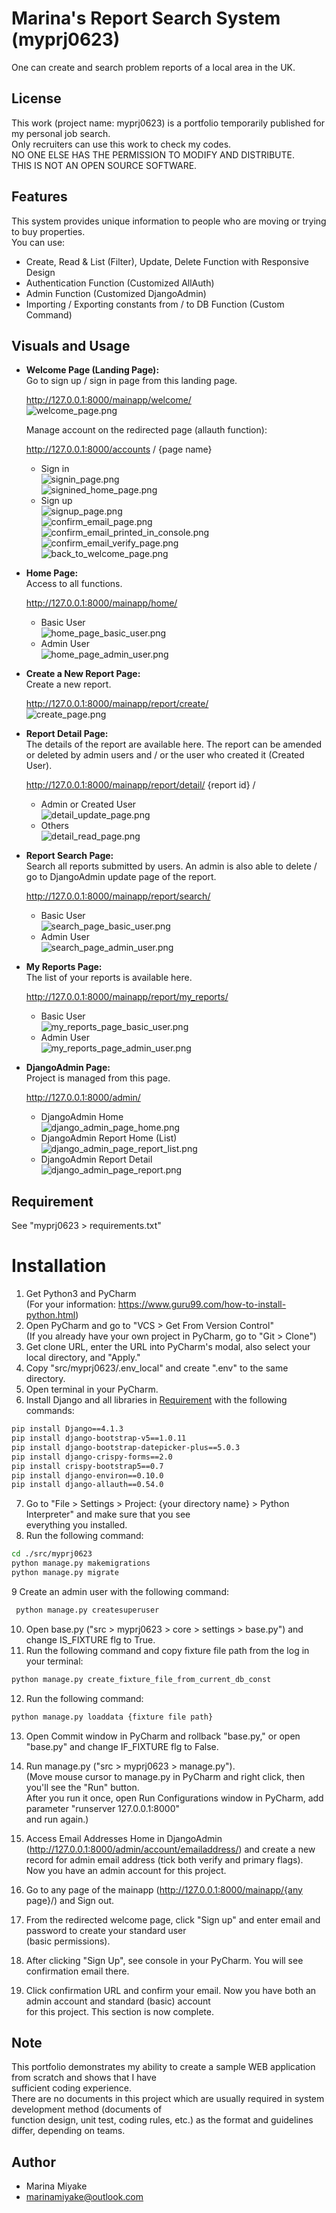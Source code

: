 # Marina's Report Search System (myprj0623)

One can create and search problem reports of a local area in the UK.<br>

## License

This work (project name: myprj0623) is a portfolio temporarily published for my personal job search. <br>
Only recruiters can use this work to check my codes. <br>
NO ONE ELSE HAS THE PERMISSION TO MODIFY AND DISTRIBUTE. <br>
THIS IS NOT AN OPEN SOURCE SOFTWARE.<br>

## Features

This system provides unique information to people who are moving or trying to buy properties.<br>
You can use:

* Create, Read & List (Filter), Update, Delete Function with Responsive Design
* Authentication Function (Customized AllAuth)
* Admin Function (Customized DjangoAdmin)
* Importing / Exporting constants from / to DB Function (Custom Command)

## Visuals and Usage

* <b>Welcome Page (Landing Page): </b><br>
  Go to sign up / sign in page from this landing page.

  http://127.0.0.1:8000/mainapp/welcome/
  <br>![welcome_page.png](doc_images/welcome_page.png)

  Manage account on the redirected page (allauth function):

  http://127.0.0.1:8000/accounts / {page name}
    * Sign in <br>
      ![signin_page.png](doc_images/signin_page.png)
      <br>
      ![signined_home_page.png](doc_images/signined_home_page.png)
      <br>
    * Sign up <br>
      ![signup_page.png](doc_images/signup_page.png)
      <br>
      ![confirm_email_page.png](doc_images/confirm_email_page.png)
      <br>
      ![confirm_email_printed_in_console.png](doc_images/confirm_email_printed_in_console.png)
      <br>
      ![confirm_email_verify_page.png](doc_images/confirm_email_verify_page.png)
      <br>
      ![back_to_welcome_page.png](doc_images/back_to_welcome_page.png)
      <br>

* <b>Home Page: </b><br>
  Access to all functions.

  http://127.0.0.1:8000/mainapp/home/
    * Basic User <br>
      ![home_page_basic_user.png](doc_images/home_page_basic_user.png)
      <br>
    * Admin User <br>
      ![home_page_admin_user.png](doc_images/home_page_admin_user.png)
      <br>

* <b>Create a New Report Page: </b><br>
  Create a new report.

  http://127.0.0.1:8000/mainapp/report/create/
  <br>
  ![create_page.png](doc_images/create_page.png)
  <br>

* <b>Report Detail Page: </b><br>
  The details of the report are available here.
  The report can be amended or deleted by admin users and / or the user who created it (Created User).

  http://127.0.0.1:8000/mainapp/report/detail/ {report id} /
    * Admin or Created User <br>
      ![detail_update_page.png](doc_images/detail_update_page.png)
      <br>
    * Others <br>
      ![detail_read_page.png](doc_images/detail_read_page.png)
      <br>

* <b>Report Search Page: </b><br>
  Search all reports submitted by users.
  An admin is also able to delete / go to DjangoAdmin update page of the report.

  http://127.0.0.1:8000/mainapp/report/search/
    * Basic User <br>
      ![search_page_basic_user.png](doc_images/search_page_basic_user.png)
      <br>
    * Admin User <br>
      ![search_page_admin_user.png](doc_images/search_page_admin_user.png)
      <br>

* <b>My Reports Page: </b><br>
  The list of your reports is available here.

  http://127.0.0.1:8000/mainapp/report/my_reports/
  <br>
    * Basic User <br>
      ![my_reports_page_basic_user.png](doc_images/my_reports_page_basic_user.png)
      <br>
    * Admin User <br>
      ![my_reports_page_admin_user.png](doc_images/my_reports_page_admin_user.png)
      <br>

* <b>DjangoAdmin Page: </b><br>
  Project is managed from this page.

  http://127.0.0.1:8000/admin/
  <br>
    * DjangoAdmin Home <br>
      ![django_admin_page_home.png](doc_images/django_admin_page_home.png)
      <br>
    * DjangoAdmin Report Home (List) <br>
      ![django_admin_page_report_list.png](doc_images/django_admin_page_report_list.png)
      <br>
    * DjangoAdmin Report Detail <br>
      ![django_admin_page_report.png](doc_images/django_admin_page_report.png)
      <br>

## Requirement

See "myprj0623 > requirements.txt"

# Installation

1. Get Python3 and PyCharm<br>
   (For your information: https://www.guru99.com/how-to-install-python.html)
2. Open PyCharm and go to "VCS > Get From Version Control"<br>
   (If you already have your own project in PyCharm, go to "Git > Clone")
3. Get clone URL, enter the URL into PyCharm's modal, also select your local directory, and "Apply."
4. Copy "src/myprj0623/.env_local" and create ".env" to the same directory.
5. Open terminal in your PyCharm.
6. Install Django and all libraries in [Requirement](#Requirement) with the following commands:

```bash
pip install Django==4.1.3
pip install django-bootstrap-v5==1.0.11
pip install django-bootstrap-datepicker-plus==5.0.3
pip install django-crispy-forms==2.0
pip install crispy-bootstrap5==0.7
pip install django-environ==0.10.0
pip install django-allauth==0.54.0
```

7. Go to "File > Settings > Project: {your directory name} > Python Interpreter" and make sure that you see <br>
   everything you installed.
8. Run the following command:

```bash
cd ./src/myprj0623
python manage.py makemigrations
python manage.py migrate
```

9 Create an admin user with the following command:

```bash
 python manage.py createsuperuser
```

10. Open base.py ("src > myprj0623 > core > settings > base.py") and change IS_FIXTURE flg to True.
11. Run the following command and copy fixture file path from the log in your terminal:

```bash
python manage.py create_fixture_file_from_current_db_const
```

12. Run the following command:

```bash
python manage.py loaddata {fixture file path}
```

13. Open Commit window in PyCharm and rollback "base.py," or open "base.py" and change IF_FIXTURE flg to False.

14. Run manage.py ("src > myprj0623 > manage.py").<br>
    (Move mouse cursor to manage.py in PyCharm and right click, then you'll see the "Run" button. <br>
    After you run it once, open Run Configurations window in PyCharm, add parameter "runserver 127.0.0.1:8000" <br>
    and run again.)<br>
15. Access Email Addresses Home in DjangoAdmin (http://127.0.0.1:8000/admin/account/emailaddress/) and create a new <br>
    record for admin email address (tick both verify and primary flags). <br>
    Now you have an admin account for this project.
16. Go to any page of the mainapp (http://127.0.0.1:8000/mainapp/{any page}/) and Sign out.
17. From the redirected welcome page, click "Sign up" and enter email and password to create your standard user <br>
    (basic permissions).
18. After clicking "Sign Up", see console in your PyCharm. You will see confirmation email there.
19. Click confirmation URL and confirm your email. Now you have both an admin account and standard (basic) account <br>
    for this project. This section is now complete.

## Note

This portfolio demonstrates my ability to create a sample WEB application from scratch and shows that I have <br>
sufficient coding experience.<br>
There are no documents in this project which are usually required in system development method (documents of <br>
function design, unit test, coding rules, etc.) as the format and guidelines differ, depending on teams.<br>

## Author

* Marina Miyake
* marinamiyake@outlook.com
